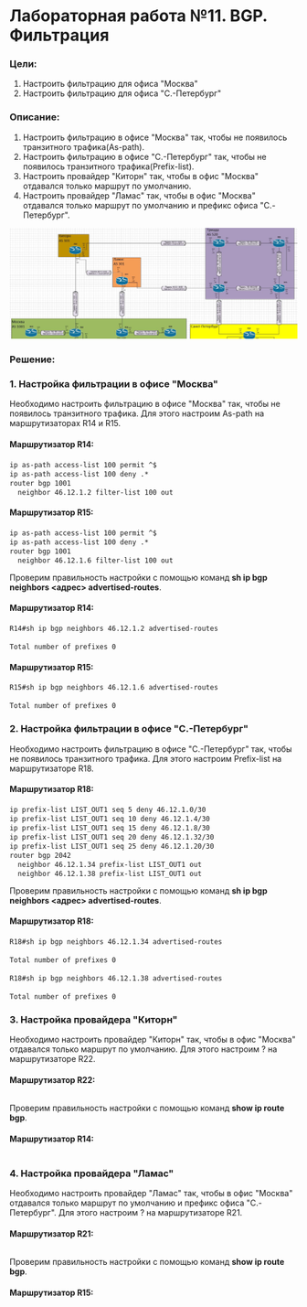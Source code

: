 # Лабораторная работа №11. BGP. Фильтрация
### Цели:
1. Настроить фильтрацию для офиса "Москва"
2. Настроить фильтрацию для офиса "С.-Петербург"

### Описание:
1. Настроить фильтрацию в офисе "Москва" так, чтобы не появилось транзитного трафика(As-path).
2. Настроить фильтрацию в офисе "С.-Петербург" так, чтобы не появилось транзитного трафика(Prefix-list).
3. Настроить провайдер "Киторн" так, чтобы в офис "Москва" отдавался только маршрут по умолчанию.
4. Настроить провайдер "Ламас" так, чтобы в офис "Москва" отдавался только маршрут по умолчанию и префикс офиса "С.-Петербург".

![alt-текст](https://github.com/MaratHakimyanov/otus-networks/blob/main/labs/Lab11/Lab11_Topology.JPG)

### Решение:
### 1. Настройка фильтрации в офисе "Москва"

Необходимо настроить фильтрацию в офисе "Москва" так, чтобы не появилось транзитного трафика. Для этого настроим As-path на маршрутизаторах R14 и R15.

#### Маршрутизатор R14:
```
ip as-path access-list 100 permit ^$
ip as-path access-list 100 deny .*
router bgp 1001
  neighbor 46.12.1.2 filter-list 100 out
```

#### Маршрутизатор R15:
```
ip as-path access-list 100 permit ^$
ip as-path access-list 100 deny .*
router bgp 1001
  neighbor 46.12.1.6 filter-list 100 out
```

Проверим правильность настройки с помощью команд **sh ip bgp neighbors <адрес> advertised-routes**.
#### Маршрутизатор R14:
```
R14#sh ip bgp neighbors 46.12.1.2 advertised-routes 

Total number of prefixes 0 
```

#### Маршрутизатор R15:
```
R15#sh ip bgp neighbors 46.12.1.6 advertised-routes 

Total number of prefixes 0 
```
### 2. Настройка фильтрации в офисе "С.-Петербург"

Необходимо настроить фильтрацию в офисе "С.-Петербург" так, чтобы не появилось транзитного трафика. Для этого настроим Prefix-list на маршрутизаторе R18.
#### Маршрутизатор R18:
```
ip prefix-list LIST_OUT1 seq 5 deny 46.12.1.0/30
ip prefix-list LIST_OUT1 seq 10 deny 46.12.1.4/30
ip prefix-list LIST_OUT1 seq 15 deny 46.12.1.8/30
ip prefix-list LIST_OUT1 seq 20 deny 46.12.1.32/30
ip prefix-list LIST_OUT1 seq 25 deny 46.12.1.20/30
router bgp 2042
  neighbor 46.12.1.34 prefix-list LIST_OUT1 out
  neighbor 46.12.1.38 prefix-list LIST_OUT1 out
```

Проверим правильность настройки с помощью команд **sh ip bgp neighbors <адрес> advertised-routes**.
#### Маршрутизатор R18:
```
R18#sh ip bgp neighbors 46.12.1.34 advertised-routes 

Total number of prefixes 0 

R18#sh ip bgp neighbors 46.12.1.38 advertised-routes 

Total number of prefixes 0 
```


### 3. Настройка провайдера "Киторн"

Необходимо настроить провайдер "Киторн" так, чтобы в офис "Москва" отдавался только маршрут по умолчанию. Для этого настроим ? на маршрутизаторе R22.
#### Маршрутизатор R22:
```

```

Проверим правильность настройки с помощью команд **show ip route bgp**.
#### Маршрутизатор R14:
```

```

### 4. Настройка провайдера "Ламас"
Необходимо настроить провайдер "Ламас" так, чтобы в офис "Москва" отдавался только маршрут по умолчанию и префикс офиса "С.-Петербург". Для этого настроим ? на маршрутизаторе R21.
#### Маршрутизатор R21:
```

```

Проверим правильность настройки с помощью команд **show ip route bgp**.
#### Маршрутизатор R15:
```

```




